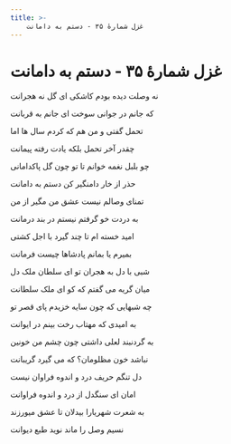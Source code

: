 ```yaml
---
title: >-
    غزل شمارهٔ ۳۵ - دستم به دامانت
---
```

# غزل شمارهٔ ۳۵ - دستم به دامانت

<div class="b" id="bn1"><div class="m1"><p>نه وصلت دیده بودم کاشکی ای گل نه هجرانت</p></div>
<div class="m2"><p>که جانم در جوانی سوخت ای جانم به قربانت</p></div></div>
<div class="b" id="bn2"><div class="m1"><p>تحمل گفتی و من هم که کردم سال ها اما</p></div>
<div class="m2"><p>چقدر آخر تحمل بلکه یادت رفته پیمانت</p></div></div>
<div class="b" id="bn3"><div class="m1"><p>چو بلبل نغمه خوانم تا تو چون گل پاکدامانی</p></div>
<div class="m2"><p>حذر از خار دامنگیر کن دستم به دامانت</p></div></div>
<div class="b" id="bn4"><div class="m1"><p>تمنای وصالم نیست عشق من مگیر از من</p></div>
<div class="m2"><p>به دردت خو گرفتم نیستم در بند درمانت</p></div></div>
<div class="b" id="bn5"><div class="m1"><p>امید خسته ام تا چند گیرد با اجل کشتی</p></div>
<div class="m2"><p>بمیرم یا بمانم پادشاها چیست فرمانت</p></div></div>
<div class="b" id="bn6"><div class="m1"><p>شبی با دل به هجران تو ای سلطان ملک دل</p></div>
<div class="m2"><p>میان گریه می گفتم که کو ای ملک سلطانت</p></div></div>
<div class="b" id="bn7"><div class="m1"><p>چه شبهایی که چون سایه خزیدم پای قصر تو</p></div>
<div class="m2"><p>به امیدی که مهتاب رخت بینم در ایوانت</p></div></div>
<div class="b" id="bn8"><div class="m1"><p>به گردنبند لعلی داشتی چون چشم من خونین</p></div>
<div class="m2"><p>نباشد خون مظلومان؟ که می گیرد گریبانت</p></div></div>
<div class="b" id="bn9"><div class="m1"><p>دل تنگم حریف درد و اندوه فراوان نیست</p></div>
<div class="m2"><p>امان ای سنگدل از درد و اندوه فراوانت</p></div></div>
<div class="b" id="bn10"><div class="m1"><p>به شعرت شهریارا بیدلان تا عشق میورزند</p></div>
<div class="m2"><p>نسیم وصل را ماند نوید طبع دیوانت</p></div></div>
